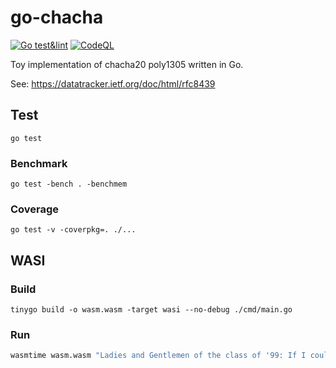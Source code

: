 # go-chacha
[![Go test&lint](https://github.com/blck-snwmn/toychacha/actions/workflows/test.yaml/badge.svg)](https://github.com/blck-snwmn/toychacha/actions/workflows/test.yaml)
[![CodeQL](https://github.com/blck-snwmn/toychacha/actions/workflows/github-code-scanning/codeql/badge.svg)](https://github.com/blck-snwmn/toychacha/actions/workflows/github-code-scanning/codeql)

Toy implementation of chacha20 poly1305 written in Go.

See: https://datatracker.ietf.org/doc/html/rfc8439

## Test

```
go test
```

### Benchmark

```
go test -bench . -benchmem
```

### Coverage

```
go test -v -coverpkg=. ./...
```

## WASI

### Build

```
tinygo build -o wasm.wasm -target wasi --no-debug ./cmd/main.go
```

### Run

```bash
wasmtime wasm.wasm "Ladies and Gentlemen of the class of '99: If I could offer you only one tip for the future, sunscreen would be it."
```
